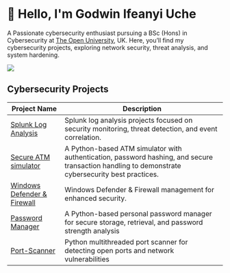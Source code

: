 # 👋 Hello, I'm Godwin Ifeanyi Uche


A Passionate cybersecurity enthusiast pursuing a BSc (Hons) in Cybersecurity at [The Open University](https://www.open.ac.uk), UK.  Here, you’ll find my cybersecurity projects, exploring network security, threat analysis, and system hardening.

<a href="https://www.linkedin.com/in/godwin-ifeanyi-uche/"><img src="https://img.shields.io/badge/-LinkedIn-0072b1?&style=for-the-badge&logo=linkedin&logoColor=white" /></a>


##  Cybersecurity Projects

| Project Name                                         | Description                                                   |
|------------------------------------------------------|---------------------------------------------------------------|
| [Splunk Log Analysis](https://github.com/Godwingithubpage/Splunk-SIEM-Log-Analysis-Projects)                 | Splunk log analysis projects focused on security monitoring, threat detection, and event correlation.      |
| [Secure ATM simulator](https://github.com/Godwingithubpage/Secure-ATM-Machine-Simulator)     | A Python-based ATM simulator with authentication, password hashing, and secure transaction handling to demonstrate cybersecurity best practices.
| [Windows Defender & Firewall](https://github.com/Godwingithubpage/Secure-ATM-Machine-Simulator)     | Windows Defender & Firewall management for enhanced security.
| [Password Manager](https://github.com/Godwingithubpage/Password-Manager)     | A Python-based personal password manager for secure storage, retrieval, and password strength analysis
| [Port-Scanner](https://github.com/Godwingithubpage/Basic-Port-Scanner)     | Python multithreaded port scanner for detecting open ports and network vulnerabilities
